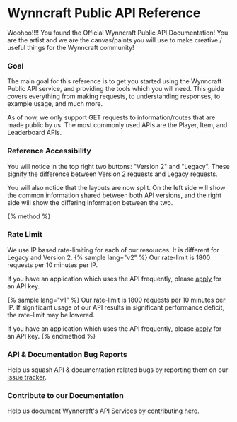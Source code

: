 # Wynncraft Public API Reference

Woohoo!!!! You found the Official Wynncraft Public API Documentation! You are the artist and we are the canvas/paints you will use to make creative / useful things for the Wynncraft community!

### Goal
The main goal for this reference is to get you started using the Wynncraft Public API service, and providing the tools which you will need. This guide covers everything from making requests, to understanding responses, to example usage, and much more. 

As of now, we only support GET requests to information/routes that are made public by us. The most commonly used APIs are the Player, Item, and Leaderboard APIs. 

### Reference Accessibility
You will notice in the top right two buttons: "Version 2" and "Legacy". These signify the difference between Version 2 requests and Legacy requests. 

You will also notice that the layouts are now split. On the left side will show the common information shared between both API versions, and the right side will show the differing information between the two.

{% method %}
### Rate Limit
We use IP based rate-limiting for each of our resources. It is different for Legacy and Version 2. 
{% sample lang="v2" %}
Our rate-limit is 1800 requests per 10 minutes per IP.

If you have an application which uses the API frequently, please [apply](Overview/APIKEY.md) for an API key.

{% sample lang="v1" %}
Our rate-limit is 1800 requests per 10 minutes per IP. If significant usage of our API results in significant performance deficit, the rate-limit may be lowered. 

If you have an application which uses the API frequently, please [apply](Overview/APIKEY.md) for an API key.
{% endmethod %}

### API & Documentation Bug Reports
Help us squash API & documentation related bugs by reporting them on our [issue tracker](https://github.com/Wynncraft/WynncraftAPI/issues). 

### Contribute to our Documentation
Help us document Wynncraft's API Services by contributing [here](https://github.com/Wynncraft/WynncraftAPI).
